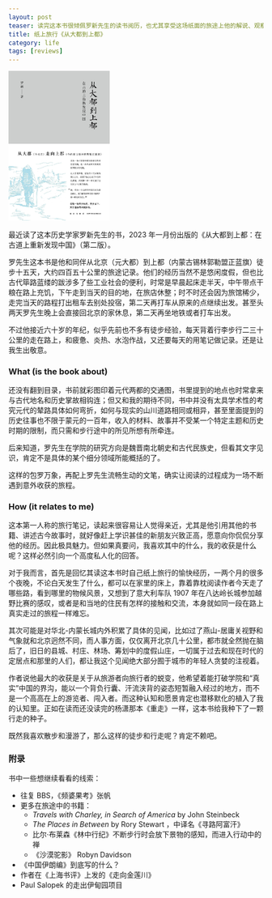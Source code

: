 ```yaml
---
layout: post
teaser: 读完这本书很倾佩罗新先生的读书阅历，也尤其享受这场纸面的旅途上他的解说、观察和坦诚的分享
title: 纸上旅行《从大都到上都》
category: life
tags: [reviews]
---
```

<img src="../i/dadu_shangdu.jpeg" width=200dp>

最近读了这本历史学家罗新先生的书，2023 年一月份出版的《从大都到上都：在古道上重新发现中国》（第二版）。

罗先生这本书是他和同伴从北京（元大都）到上都（内蒙古锡林郭勒盟正蓝旗）徒步十五天，大约四百五十公里的旅途记录。他们的经历当然不是悠闲度假，但也比古代筚路蓝缕的跋涉多了些工业社会的便利，时常是早晨起床走半天，中午带点干粮在路上充饥，下午走到当天的目的地，在旅店休整；时不时还会因为旅馆稀少，走完当天的路程打出租车去别处投宿，第二天再打车从原来的点继续出发。甚至头两天罗先生晚上会直接回北京的家休息，第二天再坐地铁或者打车出发。

不过他接近六十岁的年纪，似乎先前也不多有徒步经验，每天背着行李步行二三十公里的走在路上，和疲惫、炎热、水泡作战，又还要每天的用笔记做记录。还是让我生出敬意。

### What (is the book about)
还没有翻到目录，书前就彩图印着元代两都的交通图，书里提到的地点也时常拿来与古代地名和历史掌故相钩连；但又和我的期待不同，书中并没有太具学术性的考究元代的辇路具体如何弯折，如何与现实的山川道路相同或相异，甚至里面提到的历史往事也不限于蒙元的一百年，收入的材料、故事并不受某一个特定主题和历史时期的限制，而只需和步行途中的所见所想有所牵连。

后来知道，罗先生在学院的研究方向是魏晋南北朝史和古代民族史，但看其文字见识，肯定不是具体的某个细分领域所能概括的了。

这样的包罗万象，再配上罗先生流畅生动的文笔，确实让阅读的过程成为一场不断遇到意外收获的旅程。

### How (it relates to me)
这本第一人称的旅行笔记，读起来很容易让人觉得亲近，尤其是他引用其他的书籍、讲述古今故事时，就好像赶上学识甚佳的新朋友兴致正高，愿意向你侃侃分享他的经历。因此极具魅力。但如果真要问，我喜欢其中的什么，我的收获是什么呢？这样必然引向一个高度私人化的回答。

对于我而言，首先是回忆其读这本书时自己纸上旅行的愉快经历，一两个月的很多个夜晚，不论白天发生了什么，都可以在家里的床上，靠着靠枕阅读作者今天走了哪些路，看到哪里的物候风景，又想到了意大利车队 1907 年在八达岭长城参加越野比赛的感叹，或者是和当地的住民有怎样的接触和交流，本身就如同一段在路上真实走过的旅程一样难忘。

其次可能是对华北-内蒙长城内外积累了具体的见闻，比如过了燕山-居庸关视野和气象就和北京迥然不同，而人事方面，仅仅离开北京几十公里，都市就全然抛在脑后了，旧日的县城、村庄、林场、筹划中的度假山庄，一切属于过去和现在时代的定居点和那里的人们，都让我这个见闻绝大部分囿于城市的年轻人贪婪的注视着。

作者说他最大的收获是关于从旅游者向旅行者的蜕变，他希望着能打破学院和“真实”中国的界沟，能以一个背负行囊、汗流浃背的姿态短暂融入经过的地方，而不是一个高高在上的游览者、闯入者。而这种认知和愿景肯定也潜移默化的植入了我的认知里。正如在读而还没读完的杨潇那本《重走》一样，这本书给我种下了一颗行走的种子。

既然我喜欢散步和漫游了，那么这样的徒步和行走呢？肯定不赖吧。

### 附录
书中一些想继续看看的线索：
- 往复 BBS，《频婆果考》张帆
- 更多在旅途中的书籍：
	- *Travels with Charley, in Search of America* by John Steinbeck
	- *The Places in Between* by Rory Stewart ，中译名《寻路阿富汗》
	- 比尔·布莱森《林中行纪》不断步行时会放下景物的感知，而进入行动中的禅
	- 《沙漠驼影》 Robyn Davidson
- 《中国伊朗编》到底写的什么？
- 作者在《上海书评》上发的《走向金莲川》
- Paul Salopek 的走出伊甸园项目